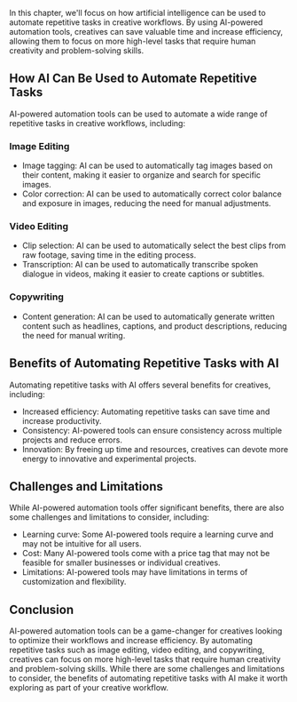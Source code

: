 
In this chapter, we'll focus on how artificial intelligence can be used to automate repetitive tasks in creative workflows. By using AI-powered automation tools, creatives can save valuable time and increase efficiency, allowing them to focus on more high-level tasks that require human creativity and problem-solving skills.

How AI Can Be Used to Automate Repetitive Tasks
-----------------------------------------------

AI-powered automation tools can be used to automate a wide range of repetitive tasks in creative workflows, including:

### Image Editing

* Image tagging: AI can be used to automatically tag images based on their content, making it easier to organize and search for specific images.
* Color correction: AI can be used to automatically correct color balance and exposure in images, reducing the need for manual adjustments.

### Video Editing

* Clip selection: AI can be used to automatically select the best clips from raw footage, saving time in the editing process.
* Transcription: AI can be used to automatically transcribe spoken dialogue in videos, making it easier to create captions or subtitles.

### Copywriting

* Content generation: AI can be used to automatically generate written content such as headlines, captions, and product descriptions, reducing the need for manual writing.

Benefits of Automating Repetitive Tasks with AI
-----------------------------------------------

Automating repetitive tasks with AI offers several benefits for creatives, including:

* Increased efficiency: Automating repetitive tasks can save time and increase productivity.
* Consistency: AI-powered tools can ensure consistency across multiple projects and reduce errors.
* Innovation: By freeing up time and resources, creatives can devote more energy to innovative and experimental projects.

Challenges and Limitations
--------------------------

While AI-powered automation tools offer significant benefits, there are also some challenges and limitations to consider, including:

* Learning curve: Some AI-powered tools require a learning curve and may not be intuitive for all users.
* Cost: Many AI-powered tools come with a price tag that may not be feasible for smaller businesses or individual creatives.
* Limitations: AI-powered tools may have limitations in terms of customization and flexibility.

Conclusion
----------

AI-powered automation tools can be a game-changer for creatives looking to optimize their workflows and increase efficiency. By automating repetitive tasks such as image editing, video editing, and copywriting, creatives can focus on more high-level tasks that require human creativity and problem-solving skills. While there are some challenges and limitations to consider, the benefits of automating repetitive tasks with AI make it worth exploring as part of your creative workflow.
